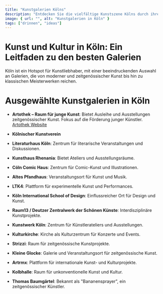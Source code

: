 ```yaml
---
title: "Kunstgalerien Kölns"
description: "Entdecken Sie die vielfältige Kunstszene Kölns durch ihre renommierten Galerien und Kulturzentren"
image: { url: "", alt: "Kunstgalerien in Köln" }
tags: ["drinnen", "ideas"]
---
```


# Kunst und Kultur in Köln: Ein Leitfaden zu den besten Galerien

Köln ist ein Hotspot für Kunstliebhaber, mit einer beeindruckenden Auswahl an Galerien, die von moderner und zeitgenössischer Kunst bis hin zu klassischen Meisterwerken reichen.

# Ausgewählte Kunstgalerien in Köln

- **Artothek – Raum für junge Kunst**: Bietet Ausleihe und Ausstellungen zeitgenössischer Kunst. Fokus auf die Förderung junger Künstler.  
  [Artothek Website](http://www.museenkoeln.de/artothek/)

- **Kölnischer Kunstverein**

- **Literaturhaus Köln**: Zentrum für literarische Veranstaltungen und Diskussionen.

- **Kunsthaus Rhenania**: Bietet Ateliers und Ausstellungsräume.

- **Cöln Comic Haus**: Zentrum für Comic-Kunst und Illustrationen.

- **Altes Pfandhaus**: Veranstaltungsort für Kunst und Musik.

- **LTK4**: Plattform für experimentelle Kunst und Performances.

- **Köln International School of Design**: Einflussreicher Ort für Design und Kunst.

- **Raum13 / Deutzer Zentralwerk der Schönen Künste**: Interdisziplinäre Kunstprojekte.

- **Kunstwerk Köln**: Zentrum für Künstlerateliers und Ausstellungen.

- **Kulturkirche**: Kirche als Kulturzentrum für Konzerte und Events.

- **Strizzi**: Raum für zeitgenössische Kunstprojekte.

- **Kleine Glocke**: Galerie und Veranstaltungsort für zeitgenössische Kunst.

- **Artrmx**: Plattform für internationale Kunst- und Kulturprojekte.

- **Kolbhalle**: Raum für unkonventionelle Kunst und Kultur.

- **Thomas Baumgärtel**: Bekannt als "Bananensprayer", ein zeitgenössischer Künstler.
